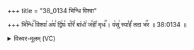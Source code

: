 +++
title = "38_0134 भिन्धि विश्वा"

+++
भि꣣न्धि꣢꣫ विश्वा꣣ अ꣢प꣣ द्वि꣢षः꣣ प꣢रि꣣ बा꣡धो꣢ ज꣣ही꣡ मृधः꣢꣯। व꣡सु꣢ स्पा꣣र्हं꣡ तदा भ꣢꣯र ॥ 38:0134 ॥

<details><summary>विस्वर-मूलम् (VC)</summary>

भिन्धि विश्वा अप द्विषः परि बाधो जही मृधः । वसु स्पार्हं तदा भर ॥१३४॥
</details>